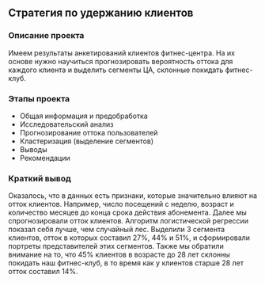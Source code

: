 ## Стратегия по удержанию клиентов
### Описание проекта
Имеем результаты анкетирований клиентов фитнес-центра. На их основе нужно научиться прогнозировать вероятность оттока для каждого клиента и выделить сегменты ЦА, склонные покидать фитнес-клуб.
### Этапы проекта
- Общая информация и предобработка
- Исследовательский анализ
- Прогнозирование оттока пользователей
- Кластеризация (выделение сегментов)
- Выводы
- Рекомендации
### Краткий вывод
Оказалось, что в данных есть признаки, которые значительно влияют на отток клиентов. Например, число посещений с неделю, возраст и количество месяцев до конца срока действия абонемента. Далее мы спрогнозировали отток клиентов. Алгоритм логистической регрессии показал себя лучше, чем случайный лес. 
Выделили 3 сегмента клиентов, отток в которых составил 27%, 44% и 51%, и сформировали портреты представителей этих сегментов. Также мы обратили внимание на то, что 45% клиентов в возрасте до 28 лет склонны покидать наш фитнес-клуб, в то время как у клиентов старше 28 лет отток составил 14%.



